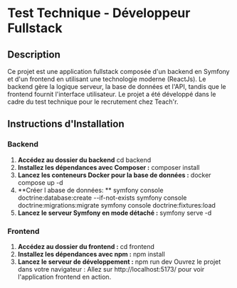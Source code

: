 # Test Technique - Développeur Fullstack

## Description
Ce projet est une application fullstack composée d'un backend en Symfony et d'un frontend en utilisant une technologie moderne (ReactJs). Le backend gère la logique serveur, la base de données et l'API, tandis que le frontend fournit l'interface utilisateur. Le projet a été développé dans le cadre du test technique pour le recrutement chez Teach'r.


## Instructions d'Installation

### Backend

1. **Accédez au dossier du backend** 
   cd backend
2. **Installez les dépendances avec Composer :** 
    composer install
3. **Lancez les conteneurs Docker pour la base de données :** 
   docker compose up -d
4. **Créer l abase de données: ** 
   symfony console doctrine:database:create --if-not-exists
   symfony console doctrine:migrations:migrate
   symfony console doctrine:fixtures:load
5. **Lancez le serveur Symfony en mode détaché  :** 
   symfony serve -d 

### Frontend

1. **Accédez au dossier du frontend :** 
   cd frontend
2. **Installez les dépendances avec npm  :** 
    npm install
3. **Lancez le serveur de développement :** 
    npm run dev
    Ouvrez le projet dans votre navigateur : Allez sur http://localhost:5173/ pour voir l'application frontend en action.
